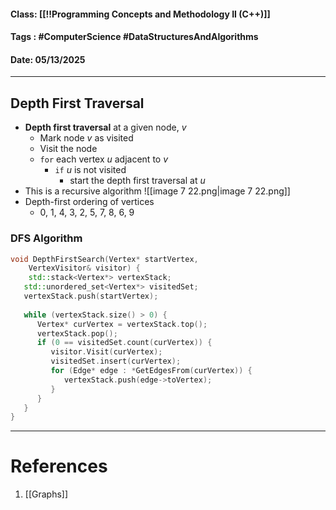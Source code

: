 #### Class: [[!!Programming Concepts and Methodology II (C++)]]
#### Tags : #ComputerScience #DataStructuresAndAlgorithms 
#### Date: 05/13/2025
---
## Depth First Traversal
- **Depth first traversal** at a given node, $v$
    - Mark node $v$ as visited
    - Visit the node
    - `for` each vertex $u$ adjacent to $v$
        - `if` $u$ is not visited
            - start the depth first traversal at $u$
- This is a recursive algorithm
![[image 7 22.png|image 7 22.png]]
- Depth-first ordering of vertices
    - 0, 1, 4, 3, 2, 5, 7, 8, 6, 9
### DFS Algorithm
```C++
void DepthFirstSearch(Vertex* startVertex,
	VertexVisitor& visitor) {
	std::stack<Vertex*> vertexStack;
   std::unordered_set<Vertex*> visitedSet;     
   vertexStack.push(startVertex);
       
   while (vertexStack.size() > 0) {
      Vertex* curVertex = vertexStack.top();
      vertexStack.pop();
      if (0 == visitedSet.count(curVertex)) {
         visitor.Visit(curVertex);
         visitedSet.insert(curVertex);
         for (Edge* edge : *GetEdgesFrom(curVertex)) {
            vertexStack.push(edge->toVertex);
         }
      }
   }
}
```
---
# References
1. [[Graphs]]
